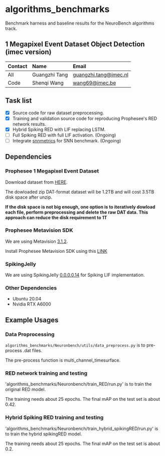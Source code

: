 # algorithms_benchmarks
Benchmark harness and baseline results for the NeuroBench algorithms track.

## 1 Megapixel Event Dataset Object Detection (imec version)

| Contact | Name         | Email               |
|:--------| :------------|:--------------------|
|    All  | Guangzhi Tang|guangzhi.tang@imec.nl|
|    Code | Shenqi Wang  |wang69@imec.be       |

## Task list

- [x] Source code for raw dataset preprocessing.
- [x] Training and validation source code for reproducing Prophesee's RED network results.
- [x] Hybrid Spiking RED with LIF replacing LSTM.
- [ ] Full Spiking RED with full LIF activation. (Ongoing)
- [ ] Integrate [snnmetrics](https://github.com/open-neuromorphic/snnmetrics) for SNN benchmark. (Ongoing)

## Dependencies

### Prophesee 1 Megapixel Event Dataset

Download dataset from [HERE](https://www.prophesee.ai/2020/11/24/automotive-megapixel-event-based-dataset/).

The dowloaded zip DAT-format dataset will be 1.2TB and will cost 3.5TB disk space after unzip.

**If the disk space is not big enough, one option is to iteratively dowload each file, perform preprocessing and delete the raw DAT data. This approach can reduce the disk requirement to 1T**

### Prophesee Metavision SDK

We are using Metavision [3.1.2](https://docs.prophesee.ai/3.1.2/index.html).

Install Prophesee Metavision SDK using this [LINK](https://docs.prophesee.ai/3.1.2/installation/linux.html)

### SpikingJelly

We are using SpikingJelly [0.0.0.0.14](https://spikingjelly.readthedocs.io/zh_CN/0.0.0.0.14/#index-en) for Spiking LIF implementation.

### Other Dependencies

* Ubuntu 20.04
* Nvidia RTX A6000

## Example Usages

### Data Proprocessing

`algorithms_benchmarks/Neuronbench/utils/data_preprocess.py` is to pre-process .dat files.

The pre-process function is multi_channel_timesurface.


### RED network training and testing

'algorithms_benchmarks/Neuronbench/train_RED/run.py' is to train the original RED model.

The training needs about 25 epochs. The final mAP on the test set is about 0.42.

### Hybrid Spiking RED training and testing

'algorithms_benchmarks/Neuronbench/train_hybrid_spikingRED/run.py' is to train the hybrid spikingRED model.

The training needs about 25 epochs. The final mAP on the test set is about 0.2.

